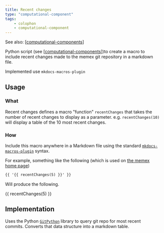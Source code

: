 ```yaml
---
title: Recent changes
type: "computational-component"
tags: 
    - colophon
    - computational-component
---
```


See also: [[computational-components]]

Python script (see [[computational-components]])to create a macro to include recent changes made to the memex git repository in a markdown file.

Implemented use `mkdocs-macros-plugin`

## Usage

### What

Recent changes defines a macro "function" `recentChanges` that takes the number of recent changes to display as a parameter. e.g. `recentChanges(10)` will display a table of the 10 most recent changes.

### How

Include this macro anywhere in a Markdown file using the standard [`mkdocs-macros-plugin`](https://mkdocs-macros-plugin.readthedocs.io/en/latest/) syntax.

For example, something like the following (which is used on [the memex home page](../index.md))

```markdown
{{ '{{ recentChanges(5) }}' }}
```

Will produce the following.

{{ recentChanges(5) }}

## Implementation

Uses the Python [`GitPython`](https://gitpython.readthedocs.io/en/stable/) library to query git repo for most recent commits. Converts that data structure into a markdown table.


[//begin]: # "Autogenerated link references for markdown compatibility"
[computational-components]: computational-components "Computational components"
[//end]: # "Autogenerated link references"